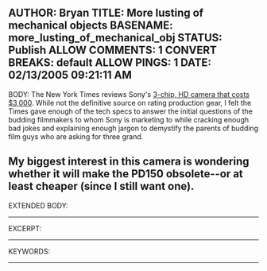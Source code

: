AUTHOR: Bryan
TITLE: More lusting of mechanical objects
BASENAME: more_lusting_of_mechanical_obj
STATUS: Publish
ALLOW COMMENTS: 1
CONVERT BREAKS: __default__
ALLOW PINGS: 1
DATE: 02/13/2005 09:21:11 AM
-----
BODY:
The New York Times reviews Sony's <a title="The New York Times > Technology > Circuits > State of the Art: Home Video Made to Watch on HDTV" href="http://www.nytimes.com/2005/02/10/technology/circuits/10stat.html?th">3-chip, HD camera that costs $3,000</a>. While not the definitive source on rating production gear, I felt the Times gave enough of the tech specs to  answer the initial questions of the budding filmmakers to whom Sony is marketing to while cracking enough bad jokes and explaining enough jargon to demystify the parents of budding film
guys who are asking for three grand.

My biggest interest in this camera is wondering whether it will make the PD150 obsolete--or at least cheaper (since I still want one).
-----
EXTENDED BODY:

-----
EXCERPT:

-----
KEYWORDS:

-----


